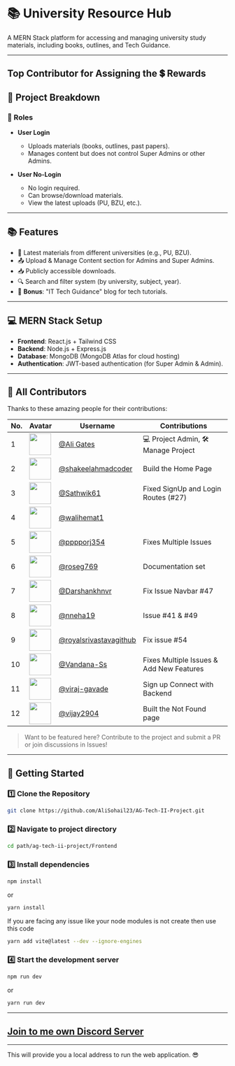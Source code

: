 
# 📚 University Resource Hub  

A MERN Stack platform for accessing and managing university study materials, including books, outlines, and Tech Guidance.   

---
## Top Contributor for Assigning the 💲 Rewards 
## 📌 Project Breakdown  

### 🔹 Roles   

- **User Login**  
  - Uploads materials (books, outlines, past papers).  
  - Manages content but does not control Super Admins or other Admins.  

- **User No-Login**  
  - No login required.  
  - Can browse/download materials.  
  - View the latest uploads (PU, BZU, etc.).  

---

## 📚 Features  

- 📂 Latest materials from different universities (e.g., PU, BZU).  
- 📤 Upload & Manage Content section for Admins and Super Admins.  
- 📥 Publicly accessible downloads.  
- 🔍 Search and filter system (by university, subject, year).  
- 📝 **Bonus**: "IT Tech Guidance" blog for tech tutorials.  

---

## 💻 MERN Stack Setup  

- **Frontend**: React.js + Tailwind CSS  
- **Backend**: Node.js + Express.js  
- **Database**: MongoDB (MongoDB Atlas for cloud hosting)  
- **Authentication**: JWT-based authentication (for Super Admin & Admin).  

---

## 👥 All Contributors

Thanks to these amazing people for their contributions:

|  No. | Avatar | Username | Contributions |
|------|--------|----------|---------------|
|  1  | <img src="https://avatars.githubusercontent.com/u/128673394?s=96&v=4" width="50px;" /> | [@Ali Gates](https://github.com/AliGates915) | 💻 Project Admin, 🛠️ Manage Project |
|  2  | <img src="https://avatars.githubusercontent.com/u/122592730?v=4" width="50px;" /> | [@shakeelahmadcoder](https://github.com/shakeelahmadcoder) | Build the Home Page |
|  3  | <img src="https://avatars.githubusercontent.com/u/115923680?v=4" width="50px;" /> | [@Sathwik61](https://github.com/Sathwik61) | Fixed SignUp and Login Routes (#27) |
|  4  | <img src="https://avatars.githubusercontent.com/u/163735565?v=4" width="50px;" /> | [@walihemat1](https://github.com/walihemat1) |  |
|  5  | <img src="https://avatars.githubusercontent.com/u/153019955?v=4" width="50px;" /> | [@pppporj354](https://github.com/pppporj354) |  Fixes Multiple Issues |
|  6  | <img src="https://avatars.githubusercontent.com/u/140831705?v=4" width="50px;" /> | [@roseg769](https://github.com/roseg769) |  Documentation set |
|  7  | <img src="https://avatars.githubusercontent.com/u/163309931?v=4" width="50px;" /> | [@Darshankhnvr](https://github.com/Darshankhnvr) | Fix Issue Navbar #47 |
|  8  | <img src="https://avatars.githubusercontent.com/u/203383767?v=4" width="50px;" /> | [@nneha19](https://github.com/nneha19) | Issue #41 & #49  |
|  9  | <img src="https://avatars.githubusercontent.com/u/157229547?v=4" width="50px;" /> | [@royalsrivastavagithub](https://github.com/royalsrivastavagithub) |  Fix issue #54 |
|  10 | <img src="https://avatars.githubusercontent.com/u/101133391?v=4" width="50px;" /> | [@Vandana-Ss](https://github.com/Vandana-Ss) |  Fixes Multiple Issues & Add New Features |
|  11 | <img src="https://avatars.githubusercontent.com/u/165892389?v=4" width="50px;" /> | [@viraj-gavade](https://github.com/viraj-gavade) |  Sign up Connect with Backend |
|  12 | <img src="https://avatars.githubusercontent.com/u/61693361?v=4" width="50px;" /> | [@vijay2904](https://github.com/vijay2904) | Built the Not Found page |

> Want to be featured here? Contribute to the project and submit a PR or join discussions in Issues!

---

## 🚀 Getting Started  

### 1️⃣ Clone the Repository  
```bash
git clone https://github.com/AliSohail23/AG-Tech-II-Project.git
```

### 2️⃣ Navigate to project directory  
```bash
cd path/ag-tech-ii-project/Frontend
```

### 3️⃣ Install dependencies    
```bash
npm install
```
or
```bash
yarn install
```
 If you are facing any issue like your node modules is not create then use this code 
 ```bash
 yarn add vite@latest --dev --ignore-engines
 ```
### 4️⃣ Start the development server
```bash
npm run dev
```
or
```bash
yarn run dev
```
---
## [Join to me own Discord Server](https://discord.gg/gSRwHkSm)
---
This will provide you a local address to run the web application. 😎 



